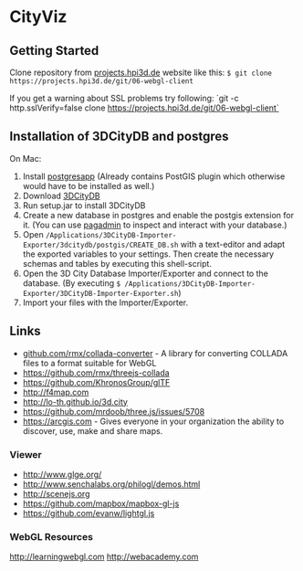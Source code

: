 # CityViz

## Getting Started

Clone repository from [projects.hpi3d.de](https://projects.hpi3d.de) website like this:
`$ git clone https://projects.hpi3d.de/git/06-webgl-client`

If you get a warning about SSL problems try following:
´git -c http.sslVerify=false clone https://projects.hpi3d.de/git/06-webgl-client`


## Installation of 3DCityDB and postgres

On Mac:

1. Install [postgresapp](http://postgresapp.com) (Already contains PostGIS plugin which otherwise would have to be installed as well.)
2. Download [3DCityDB](http://3dcitydb.org/3dcitydb/downloads)
3. Run setup.jar to install 3DCityDB
4. Create a new database in postgres and enable the postgis extension for it. (You can use [pagadmin](http://pgadmin.org) to inspect and interact with your database.)
4. Open `/Applications/3DCityDB-Importer-Exporter/3dcitydb/postgis/CREATE_DB.sh` with a text-editor and adapt the exported variables to your settings.
	Then create the necessary schemas and tables by executing this shell-script.
6. Open the 3D City Database Importer/Exporter and connect to the database.
	(By executing `$ /Applications/3DCityDB-Importer-Exporter/3DCityDB-Importer-Exporter.sh`)
7. Import your files with the Importer/Exporter.


## Links

- [github.com/rmx/collada-converter](https://github.com/rmx/collada-converter) - A library for converting COLLADA files to a format suitable for WebGL
- https://github.com/rmx/threejs-collada
- https://github.com/KhronosGroup/glTF
- http://f4map.com
- http://lo-th.github.io/3d.city
- https://github.com/mrdoob/three.js/issues/5708
- https://arcgis.com - Gives everyone in your organization the ability to discover, use, make and share maps.


### Viewer

- http://www.glge.org/
- http://www.senchalabs.org/philogl/demos.html
- http://scenejs.org
- https://github.com/mapbox/mapbox-gl-js
- https://github.com/evanw/lightgl.js


### WebGL Resources

http://learningwebgl.com
http://webacademy.com
